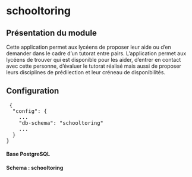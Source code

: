 # schooltoring

## Présentation du module
Cette application permet aux lycéens de proposer leur aide ou d’en demander dans le cadre d’un tutorat entre pairs. L’application permet aux lycéens de trouver qui est disponible pour les aider, d’entrer en contact avec cette personne, d’évaluer le tutorat réalisé mais aussi de proposer leurs disciplines de prédilection et leur créneau de disponibilités.

## Configuration

<pre>
 {
  "config": {
    ...
    "db-schema": "schooltoring"
    ...
  }
}
</pre>

#### Base PostgreSQL

#### Schema : schooltoring
